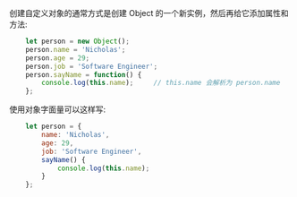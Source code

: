 
创建自定义对象的通常方式是创建 Object 的一个新实例，然后再给它添加属性和方法:
```js
    let person = new Object();
    person.name = 'Nicholas';
    person.age = 29;
    person.job = 'Software Engineer';
    person.sayName = function() {
        console.log(this.name);     // this.name 会解析为 person.name
    };
```

使用对象字面量可以这样写:
```js
    let person = {
        name: 'Nicholas',
        age: 29,
        job: 'Software Engineer',
        sayName() {
            console.log(this.name);
        }
    };
```
